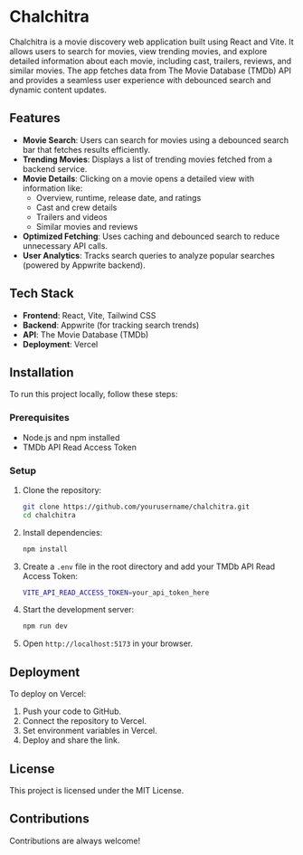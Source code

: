 # Chalchitra

Chalchitra is a movie discovery web application built using React and Vite. It allows users to search for movies, view trending movies, and explore detailed information about each movie, including cast, trailers, reviews, and similar movies. The app fetches data from The Movie Database (TMDb) API and provides a seamless user experience with debounced search and dynamic content updates.

## Features
- **Movie Search**: Users can search for movies using a debounced search bar that fetches results efficiently.
- **Trending Movies**: Displays a list of trending movies fetched from a backend service.
- **Movie Details**: Clicking on a movie opens a detailed view with information like:
  - Overview, runtime, release date, and ratings
  - Cast and crew details
  - Trailers and videos
  - Similar movies and reviews
- **Optimized Fetching**: Uses caching and debounced search to reduce unnecessary API calls.
- **User Analytics**: Tracks search queries to analyze popular searches (powered by Appwrite backend).

## Tech Stack
- **Frontend**: React, Vite, Tailwind CSS
- **Backend**: Appwrite (for tracking search trends)
- **API**: The Movie Database (TMDb)
- **Deployment**: Vercel

## Installation
To run this project locally, follow these steps:

### Prerequisites
- Node.js and npm installed
- TMDb API Read Access Token

### Setup
1. Clone the repository:
   ```sh
   git clone https://github.com/yourusername/chalchitra.git
   cd chalchitra
   ```
2. Install dependencies:
   ```sh
   npm install
   ```
3. Create a `.env` file in the root directory and add your TMDb API Read Access Token:
   ```sh
   VITE_API_READ_ACCESS_TOKEN=your_api_token_here
   ```
4. Start the development server:
   ```sh
   npm run dev
   ```
5. Open `http://localhost:5173` in your browser.

## Deployment
To deploy on Vercel:
1. Push your code to GitHub.
2. Connect the repository to Vercel.
3. Set environment variables in Vercel.
4. Deploy and share the link.

## License
This project is licensed under the MIT License.

## Contributions
Contributions are always welcome!

